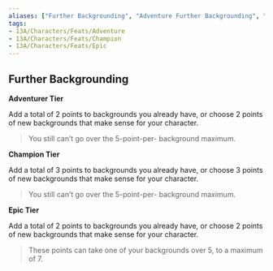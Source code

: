```yaml
---
aliases: ["Further Backgrounding", "Adventure Further Backgrounding", "Champion Further Backgrounding", "Epic Further Backgrounding"]
tags:
- 13A/Characters/Feats/Adventure
- 13A/Characters/Feats/Champion
- 13A/Characters/Feats/Epic
---
```

## Further Backgrounding

**Adventurer Tier**

Add a total of 2 points to backgrounds you already have, or choose 2 points of new backgrounds that make sense for your character.

> You still can’t go over the 5-point-per- background maximum.

**Champion Tier**

Add a total of 3 points to backgrounds you already have, or choose 3 points of new backgrounds that make sense for your character.

> You still can’t go over the 5-point-per- background maximum.

**Epic Tier**

Add a total of 2 points to backgrounds you already have, or choose 2 points of new backgrounds that make sense for your character.

> These points can take one of your backgrounds over 5, to a maximum of 7.
